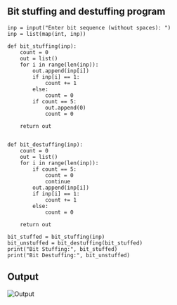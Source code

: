 ## Bit stuffing and destuffing program
```
inp = input("Enter bit sequence (without spaces): ")
inp = list(map(int, inp))

def bit_stuffing(inp):
    count = 0
    out = list()
    for i in range(len(inp)):
        out.append(inp[i])
        if inp[i] == 1:
            count += 1
        else:
            count = 0
        if count == 5:
            out.append(0)
            count = 0
        
    return out
    

def bit_destuffing(inp):
    count = 0
    out = list()
    for i in range(len(inp)):
        if count == 5:
            count = 0
            continue
        out.append(inp[i])
        if inp[i] == 1:
            count += 1
        else:
            count = 0
        
    return out

bit_stuffed = bit_stuffing(inp)
bit_unstuffed = bit_destuffing(bit_stuffed)
print("Bit Stuffing:", bit_stuffed)
print("Bit Destuffing:", bit_unstuffed)
```

## Output
![Output](https://raw.githubusercontent.com/Programmer101N/cse-labs/b04283f82a5817cbb98b008dc7c345d7412f85bd/Capture.PNG)
